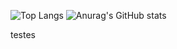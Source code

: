 
![Top Langs](https://github-readme-stats.vercel.app/api/top-langs/?username=grodrigues-dev&layout=compact)
![Anurag's GitHub stats](https://github-readme-stats.vercel.app/api?username=grodrigues-dev&theme=radical)

<p>testes</p>
<!--
**grodrigues-dev/grodrigues-dev** is a ✨ _special_ ✨ repository because its `README.md` (this file) appears on your GitHub profile.

Here are some ideas to get you started:

- 🔭 I’m currently working on ...
- 🌱 I’m currently learning ...
- 👯 I’m looking to collaborate on ...
- 🤔 I’m looking for help with ...
- 💬 Ask me about ...
- 📫 How to reach me: ...
- 😄 Pronouns: ...
- ⚡ Fun fact: ...
-->
